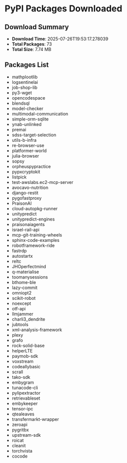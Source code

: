 # PyPI Packages Downloaded

## Download Summary
- **Download Time**: 2025-07-26T19:53:17.278039
- **Total Packages**: 73
- **Total Size**: 7.74 MB

## Packages List
- mathplootIib
- logsentinelai
- job-shop-lib
- py3-wget
- opencodespace
- blendsql
- model-checker
- multimodal-communication
- simple-orm-sqlite
- ynab-unlinked
- premai
- sdss-target-selection
- utils-b-infra
- re-browser-use
- platformer-world
- julia-browser
- sopsy
- orpheuspypractice
- pypxcryptokit
- listpick
- test-awslabs.ec2-mcp-server
- avocavo-nutrition
- django-restit
- pygofastproxy
- PraisonAI
- cloud-autopkg-runner
- unitypredict
- unitypredict-engines
- praisonaiagents
- israel-rail-api
- mcp-git-training-wheels
- sphinx-code-examples
- robotframework-ride
- fastrdp
- autostartx
- reltc
- JHOperfectmind
- q-materialise
- toomanysessions
- bthome-ble
- lazy-commit
- omniopt2
- scikit-robot
- noexcept
- otf-api
- llmjammer
- charli3_dendrite
- jubtools
- xml-analysis-framework
- plexy
- grafo
- rock-solid-base
- helperLTE
- paymob-sdk
- voxstream
- codeallybasic
- scrall
- tako-sdk
- embygram
- tunacode-cli
- pylipextractor
- retrievableset
- embykeeper
- tensor-ipc
- qtealeaves
- transfermarkt-wrapper
- zeroapi
- pygritbx
- upstream-sdk
- roicat
- cleanit
- torchvista
- cocode
